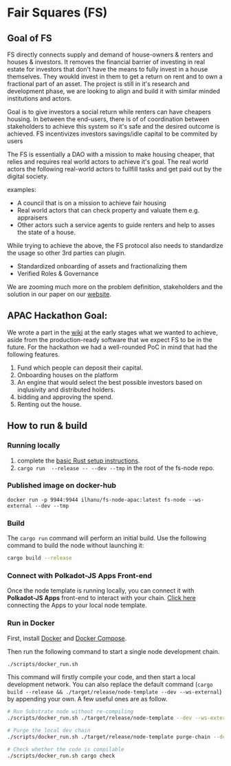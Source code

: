 # Fair Squares (FS)
## Goal of FS
FS directly connects supply and demand of house-owners & renters and houses & investors. It removes the financial barrier of investing in real estate for investors that don't have the means to fully invest in a house themselves. They woukld invest in them to get a return on rent and to own a fractional part of an asset. The project is still in it's research and development phase, we are looking to align and build it with similar minded institutions and actors. 

Goal is to give investors a social return while renters can have cheapers housing. In between the end-users, there is of of coordination between stakeholders to achieve this system so it's safe and the desired outcome is achieved. FS incentivizes investors savings/idle capital to be commited by users

The FS is essentially a DAO with a mission to make housing cheaper, that relies and requires real world actors to achieve it's goal. The real world actors  the following real-world actors to fullfill tasks and get paid out by the digital society. 

examples:
- A council that is on a mission to achieve fair housing
- Real world actors that can check property and valuate them e.g. appraisers
- Other actors such a service agents to guide renters and help to asses the state of a house. 

While trying to achieve the above, the FS protocol also needs to standardize the usage so other 3rd parties can plugin. 

- Standardized onboarding of assets and fractionalizing them
- Verified Roles & Governance

We are zooming much more on the problem definition, stakeholders and the solution in our paper on our [website](https://fair-squares.nl/).

## APAC Hackathon Goal:

We wrote a part in the [wiki](https://github.com/Fair-Squares/fair-squares/wiki/Features-of-Fair-Squares) at the early stages what we wanted to achieve, aside from the production-ready software that we expect FS to be in the future. For the hackathon we had a well-rounded PoC in mind that had the following features.

1. Fund which people can deposit their capital.
2. Onboarding houses on the platform
3. An engine that would select the best possible investors based on inqlusivity and distributed holders.
4. bidding and approving the spend.
5. Renting out the house. 



## How to run & build
### Running locally
1. complete the [basic Rust setup instructions](./docs/rust-setup.md).
1. `cargo run  --release -- --dev --tmp` in the root of the fs-node repo.

### Published image on docker-hub
`docker run -p 9944:9944 ilhanu/fs-node-apac:latest fs-node --ws-external --dev --tmp`

### Build

The `cargo run` command will perform an initial build. Use the following command to build the node
without launching it:

```sh
cargo build --release
```
### Connect with Polkadot-JS Apps Front-end

Once the node template is running locally, you can connect it with **Polkadot-JS Apps** front-end
to interact with your chain. [Click
here](https://polkadot.js.org/apps/#/explorer?rpc=ws://localhost:9944) connecting the Apps to your
local node template.

### Run in Docker

First, install [Docker](https://docs.docker.com/get-docker/) and
[Docker Compose](https://docs.docker.com/compose/install/).

Then run the following command to start a single node development chain.

```bash
./scripts/docker_run.sh
```

This command will firstly compile your code, and then start a local development network. You can
also replace the default command
(`cargo build --release && ./target/release/node-template --dev --ws-external`)
by appending your own. A few useful ones are as follow.

```bash
# Run Substrate node without re-compiling
./scripts/docker_run.sh ./target/release/node-template --dev --ws-external

# Purge the local dev chain
./scripts/docker_run.sh ./target/release/node-template purge-chain --dev

# Check whether the code is compilable
./scripts/docker_run.sh cargo check
```
